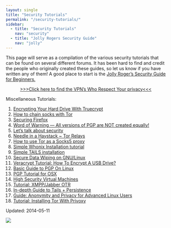 ```yaml
---
layout: single
title: "Security Tutorials"
permalink: "/security-tutorials/"
sidebar:
  - title: "Security Tutorials"
    nav: "security"
  - title: "Jolly Rogers Security Guide"
    nav: "jolly"
---
```


<p>This page will serve as a compilation of the various security tutorials that can be found on several different forums. It has been hard to find and credit the people who originally created these guides, so let us know if you have written any of them! A good place to start is the <a href="https://g-i-r.github.io/deepdotweb/jolly-rogers-security-guide-for-beginners/">Jolly Roger’s Security Guide for Beginners.</a></p>
<p style="text-align: center;"><a href="https://g-i-r.github.io/deepdotweb/vpn-comparison-chart/">&gt;&gt;&gt;Click here to find the VPN&#8217;s Who Respect Your privacy&lt;&lt;&lt;</a></p>
<p>Miscellaneous Tutorials:</p>
<ol>
<li><a href="https://g-i-r.github.io/deepdotweb/security-tutorials/encrypting-hard-drive-truecrypt/">Encrypting Your Hard Drive With Truecrypt</a></li>
<li><a href="https://g-i-r.github.io/deepdotweb/security-tutorials/chain-socks-tor/">How to chain socks with Tor</a></li>
<li><a href="https://g-i-r.github.io/deepdotweb/security-tutorials/securing-firefox/">Securing Firefox</a></li>
<li><a href="https://g-i-r.github.io/deepdotweb/security-tutorials/word-warning-versions-pgp-created-equally/">Word of Warning — All versions of PGP are NOT created equally!</a></li>
<li><a href="https://g-i-r.github.io/deepdotweb/security-tutorials/lets-talk-security/">Let’s talk about security</a></li>
<li><a href="https://g-i-r.github.io/deepdotweb/security-tutorials/needle-haystack-tor-relays/">Needle in a Haystack ~ Tor Relays</a></li>
<li><a href="https://g-i-r.github.io/deepdotweb/2014/05/23/use-tor-socks5-proxy/">How to use Tor as a Socks5 proxy</a></li>
<li><a href="https://g-i-r.github.io/deepdotweb/2014/06/13/simple-whonix-installation-tutorial/">Simple Whonix Installation tutorial</a></li>
<li><a href="https://g-i-r.github.io/deepdotweb/2014/06/14/simple-tails-installation/">Simple TAILS installation</a></li>
<li><a href="https://g-i-r.github.io/deepdotweb/2014/11/24/secure-data-wiping-gnulinux/">Secure Data Wiping on GNU/Linux</a></li>
<li><a href="https://g-i-r.github.io/deepdotweb/2015/02/09/veracrypt-tutorial-how-to-encrypt-usb-drive/">Veracrypt Tutorial: How To Encrypt A USB Drive?</a></li>
<li><a href="https://g-i-r.github.io/deepdotweb/2015/02/17/basic-guide-pgp-linux/" rel="bookmark">Basic Guide to PGP On Linux</a></li>
<li><a href="https://g-i-r.github.io/deepdotweb/2015/02/20/pgp-tutorial-os-x/">PGP Tutorial for OSX</a></li>
<li><a href="https://g-i-r.github.io/deepdotweb/2015/03/02/tutorial-high-security-virtual-machines/">High Security Virtual Machines</a></li>
<li><a title="Permalink to Tutorial: XMPP/Jabber OTR" href="https://g-i-r.github.io/deepdotweb/2015/05/17/tutorial-xmppjabber-otr/" rel="bookmark">Tutorial: XMPP/Jabber OTR</a></li>
<li><a title="Permalink to In-depth Guide to Tails + Persistence" href="https://g-i-r.github.io/deepdotweb/2015/06/05/in-depth-guide-to-tails-persistence/" rel="bookmark">In-depth Guide to Tails + Persistence</a></li>
<li><a title="Permalink to Guide: Anonymity and Privacy for Advanced Linux Users" href="https://g-i-r.github.io/deepdotweb/2015/06/15/guide-anonymity-and-privacy-for-advanced-linux-users/" rel="bookmark">Guide: Anonymity and Privacy for Advanced Linux Users</a></li>
<li><a title="Permalink to Tutorial: Installing Tor With Privoxy" href="https://g-i-r.github.io/deepdotweb/2015/09/05/tutorial-installing-tor-with-privoxy/" rel="bookmark">Tutorial: Installing Tor With Privoxy</a></li>
</ol>

Updated: 2014-05-11

![](free_ross.jpg)